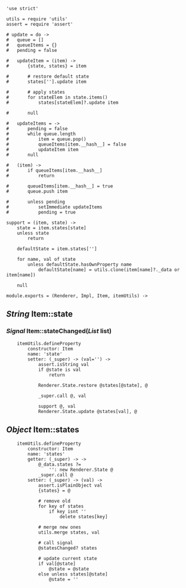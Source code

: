 	'use strict'

	utils = require 'utils'
	assert = require 'assert'

	# update = do ->
	# 	queue = []
	# 	queueItems = {}
	# 	pending = false

	# 	updateItem = (item) ->
	# 		{state, states} = item

	# 		# restore default state
	# 		states[''].update item

	# 		# apply states
	# 		for stateElem in state.items()
	# 			states[stateElem]?.update item

	# 		null

	# 	updateItems = ->
	# 		pending = false
	# 		while queue.length
	# 			item = queue.pop()
	# 			queueItems[item.__hash__] = false
	# 			updateItem item
	# 		null

	# 	(item) ->
	# 		if queueItems[item.__hash__]
	# 			return

	# 		queueItems[item.__hash__] = true
	# 		queue.push item

	# 		unless pending
	# 			setImmediate updateItems
	# 			pending = true

	support = (item, state) ->
		state = item.states[state]
		unless state
			return

		defaultState = item.states['']

		for name, val of state
			unless defaultState.hasOwnProperty name
				defaultState[name] = utils.clone(item[name]?._data or item[name])

		null

	module.exports = (Renderer, Impl, Item, itemUtils) ->

*String* Item::state
--------------------

### *Signal* Item::stateChanged(*List* list)

		itemUtils.defineProperty
			constructor: Item
			name: 'state'
			setter: (_super) -> (val='') ->
				assert.isString val
				if @state is val
					return

				Renderer.State.restore @states[@state], @

				_super.call @, val

				support @, val
				Renderer.State.update @states[val], @

*Object* Item::states
---------------------

		itemUtils.defineProperty
			constructor: Item
			name: 'states'
			getter: (_super) -> ->
				@_data.states ?=
					'': new Renderer.State @
				_super.call @
			setter: (_super) -> (val) ->
				assert.isPlainObject val
				{states} = @

				# remove old
				for key of states
					if key isnt ''
						delete states[key]

				# merge new ones
				utils.merge states, val

				# call signal
				@statesChanged? states

				# update current state
				if val[@state]
					@state = @state
				else unless states[@state]
					@state = ''
